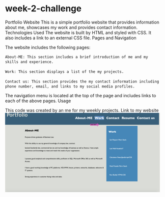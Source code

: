 # week-2-challenge

Portfolio Website
This is a simple portfolio website that provides information about me, showcases my work and provides contact information.
Technologies Used
The website is built by HTML and styled with CSS. It also includes a link to an external CSS file.
Pages and Navigation

The website includes the following pages:

    About-ME: This section includes a brief introduction of me and my skills and experience.

    Work: This section displays a list of the my projects.

    Contact us: This section provides the my contact information including phone number, email, and links to my social media profiles.

The navigation menu is located at the top of the page and includes links to each of the above pages.
Usage

This code was created by an me for my weekly projects.
Link to my website
![Alt text](Assets/week2screenshot.png)

